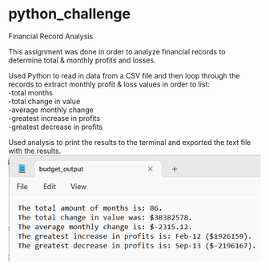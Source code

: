 # python_challenge
Financial Record Analysis

This assignment was done in order to analyze financial records to determine total & monthly profits and losses.

Used Python to read in data from a CSV file and then loop through the records to extract monthly profit & loss values in order to list:<br />
-total months<br />
-total change in value<br />
-average monthly change<br />
-greatest increase in profits<br />
-greatest decrease in profits

Used analysis to print the results to the terminal and exported the text file with the results.
![Alt text](/PyBank/budget_output.png?raw=true "Title")

